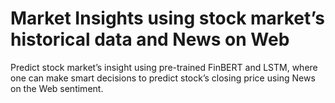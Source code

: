 # Market Insights using stock market’s historical data and News on Web
Predict stock market’s insight using pre-trained FinBERT and LSTM, where one can make smart decisions to predict stock’s closing price using News on the Web sentiment.
